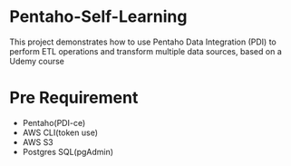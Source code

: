 # Pentaho-Self-Learning
This project demonstrates how to use Pentaho Data Integration (PDI) to perform ETL operations and transform multiple data sources, based on a Udemy course

# Pre Requirement
- Pentaho(PDI-ce)
- AWS CLI(token use)
- AWS S3
- Postgres SQL(pgAdmin)
